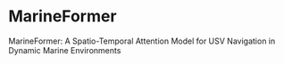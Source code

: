 # MarineFormer
MarineFormer: A Spatio-Temporal Attention Model for USV Navigation in Dynamic Marine Environments
